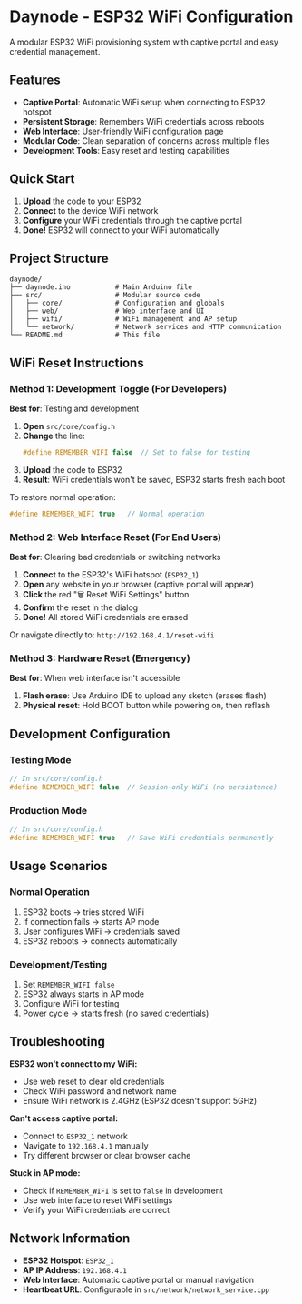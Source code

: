 # Daynode - ESP32 WiFi Configuration

A modular ESP32 WiFi provisioning system with captive portal and easy credential management.

## Features

- **Captive Portal**: Automatic WiFi setup when connecting to ESP32 hotspot
- **Persistent Storage**: Remembers WiFi credentials across reboots
- **Web Interface**: User-friendly WiFi configuration page
- **Modular Code**: Clean separation of concerns across multiple files
- **Development Tools**: Easy reset and testing capabilities

## Quick Start

1. **Upload** the code to your ESP32
2. **Connect** to the device WiFi network
3. **Configure** your WiFi credentials through the captive portal
4. **Done!** ESP32 will connect to your WiFi automatically

## Project Structure

```
daynode/
├── daynode.ino           # Main Arduino file
├── src/                  # Modular source code
│   ├── core/             # Configuration and globals
│   ├── web/              # Web interface and UI
│   ├── wifi/             # WiFi management and AP setup
│   └── network/          # Network services and HTTP communication
└── README.md             # This file
```

## WiFi Reset Instructions

### Method 1: Development Toggle (For Developers)

**Best for**: Testing and development

1. **Open** `src/core/config.h`
2. **Change** the line:
   ```cpp
   #define REMEMBER_WIFI false  // Set to false for testing
   ```
3. **Upload** the code to ESP32
4. **Result**: WiFi credentials won't be saved, ESP32 starts fresh each boot

To restore normal operation:

```cpp
#define REMEMBER_WIFI true   // Normal operation
```

### Method 2: Web Interface Reset (For End Users)

**Best for**: Clearing bad credentials or switching networks

1. **Connect** to the ESP32's WiFi hotspot (`ESP32_1`)
2. **Open** any website in your browser (captive portal will appear)
3. **Click** the red "🗑️ Reset WiFi Settings" button
4. **Confirm** the reset in the dialog
5. **Done!** All stored WiFi credentials are erased

Or navigate directly to: `http://192.168.4.1/reset-wifi`

### Method 3: Hardware Reset (Emergency)

**Best for**: When web interface isn't accessible

1. **Flash erase**: Use Arduino IDE to upload any sketch (erases flash)
2. **Physical reset**: Hold BOOT button while powering on, then reflash

## Development Configuration

### Testing Mode

```cpp
// In src/core/config.h
#define REMEMBER_WIFI false  // Session-only WiFi (no persistence)
```

### Production Mode

```cpp
// In src/core/config.h
#define REMEMBER_WIFI true   // Save WiFi credentials permanently
```

## Usage Scenarios

### Normal Operation

1. ESP32 boots → tries stored WiFi
2. If connection fails → starts AP mode
3. User configures WiFi → credentials saved
4. ESP32 reboots → connects automatically

### Development/Testing

1. Set `REMEMBER_WIFI false`
2. ESP32 always starts in AP mode
3. Configure WiFi for testing
4. Power cycle → starts fresh (no saved credentials)

## Troubleshooting

**ESP32 won't connect to my WiFi:**

- Use web reset to clear old credentials
- Check WiFi password and network name
- Ensure WiFi network is 2.4GHz (ESP32 doesn't support 5GHz)

**Can't access captive portal:**

- Connect to `ESP32_1` network
- Navigate to `192.168.4.1` manually
- Try different browser or clear browser cache

**Stuck in AP mode:**

- Check if `REMEMBER_WIFI` is set to `false` in development
- Use web interface to reset WiFi settings
- Verify your WiFi credentials are correct

## Network Information

- **ESP32 Hotspot**: `ESP32_1`
- **AP IP Address**: `192.168.4.1`
- **Web Interface**: Automatic captive portal or manual navigation
- **Heartbeat URL**: Configurable in `src/network/network_service.cpp`

